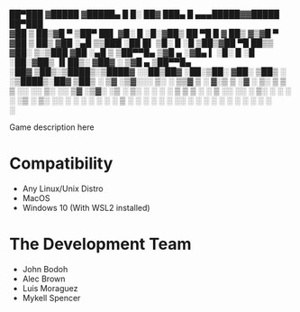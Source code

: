  ██▀███  ▓█████ ▓█████▄     █     █░ ██▓ ███▄    █ ▄▄▄█████▓▓█████  ██▀███  
▓██ ▒ ██▒▓█   ▀ ▒██▀ ██▌   ▓█░ █ ░█░▓██▒ ██ ▀█   █ ▓  ██▒ ▓▒▓█   ▀ ▓██ ▒ ██▒
▓██ ░▄█ ▒▒███   ░██   █▌   ▒█░ █ ░█ ▒██▒▓██  ▀█ ██▒▒ ▓██░ ▒░▒███   ▓██ ░▄█ ▒
▒██▀▀█▄  ▒▓█  ▄ ░▓█▄   ▌   ░█░ █ ░█ ░██░▓██▒  ▐▌██▒░ ▓██▓ ░ ▒▓█  ▄ ▒██▀▀█▄  
░██▓ ▒██▒░▒████▒░▒████▓    ░░██▒██▓ ░██░▒██░   ▓██░  ▒██▒ ░ ░▒████▒░██▓ ▒██▒
░ ▒▓ ░▒▓░░░ ▒░ ░ ▒▒▓  ▒    ░ ▓░▒ ▒  ░▓  ░ ▒░   ▒ ▒   ▒ ░░   ░░ ▒░ ░░ ▒▓ ░▒▓░
  ░▒ ░ ▒░ ░ ░  ░ ░ ▒  ▒      ▒ ░ ░   ▒ ░░ ░░   ░ ▒░    ░     ░ ░  ░  ░▒ ░ ▒░
  ░░   ░    ░    ░ ░  ░      ░   ░   ▒ ░   ░   ░ ░   ░         ░     ░░   ░ 
   ░        ░  ░   ░           ░     ░           ░             ░  ░   ░     
                 ░                                                          

Game description here

# Compatibility

- Any Linux/Unix Distro
- MacOS
- Windows 10 (With WSL2 installed)

# The Development Team

- John Bodoh
- Alec Brown
- Luis Moraguez
- Mykell Spencer
